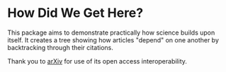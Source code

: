 # How Did We Get Here?

This package aims to demonstrate practically how science builds upon itself. It
creates a tree showing how articles "depend" on one another by backtracking
through their citations.

Thank you to [arXiv](https://arxiv.org/) for use of its open access interoperability.
